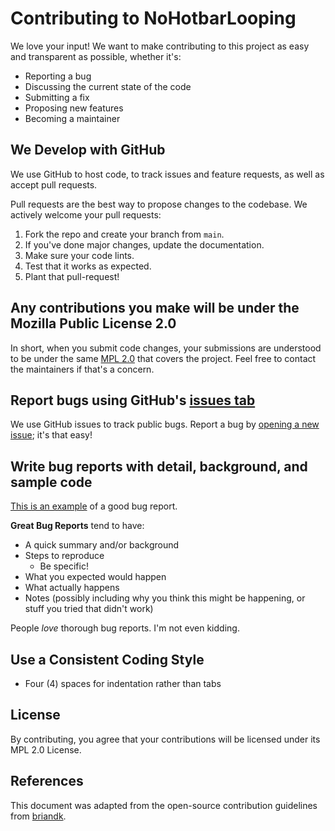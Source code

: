 # Contributing to NoHotbarLooping

We love your input! We want to make contributing to this project as easy and transparent as possible, whether it's:

- Reporting a bug
- Discussing the current state of the code
- Submitting a fix
- Proposing new features
- Becoming a maintainer

## We Develop with GitHub

We use GitHub to host code, to track issues and feature requests, as well as accept pull requests.

Pull requests are the best way to propose changes to the codebase. We actively welcome your pull requests:

1. Fork the repo and create your branch from `main`.
2. If you've done major changes, update the documentation.
3. Make sure your code lints.
4. Test that it works as expected.
5. Plant that pull-request!

## Any contributions you make will be under the Mozilla Public License 2.0

In short, when you submit code changes, your submissions are understood to be under the same [MPL 2.0](https://choosealicense.com/licenses/mpl-2.0/) that covers the project.
Feel free to contact the maintainers if that's a concern.

## Report bugs using GitHub's [issues tab](https://github.com/Erb3/NoHotbarLooping/issues)

We use GitHub issues to track public bugs. Report a bug by [opening a new issue](https://github.com/Erb3/NoHotbarLooping/issues/new); it's that easy!

## Write bug reports with detail, background, and sample code

[This is an example](http://stackoverflow.com/q/12488905/180626) of a good bug report.

**Great Bug Reports** tend to have:

- A quick summary and/or background
- Steps to reproduce
  - Be specific!
- What you expected would happen
- What actually happens
- Notes (possibly including why you think this might be happening, or stuff you tried that didn't work)

People *love* thorough bug reports. I'm not even kidding.

## Use a Consistent Coding Style

* Four (4) spaces for indentation rather than tabs

## License

By contributing, you agree that your contributions will be licensed under its MPL 2.0 License.

## References

This document was adapted from the open-source contribution guidelines from [briandk](https://gist.github.com/briandk/3d2e8b3ec8daf5a27a62).
